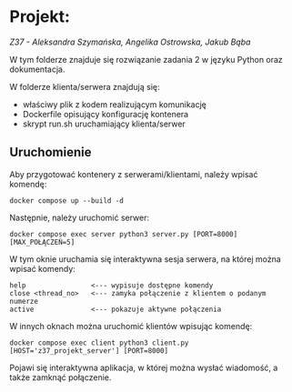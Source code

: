 # Projekt:
*Z37 - Aleksandra Szymańska, Angelika Ostrowska, Jakub Bąba*

W tym folderze znajduje się rozwiązanie zadania 2 w języku Python oraz dokumentacja.

W folderze klienta/serwera znajdują się:
- właściwy plik z kodem realizującym komunikację
- Dockerfile opisujący konfigurację kontenera
- skrypt run.sh uruchamiający klienta/serwer

## Uruchomienie
Aby przygotować kontenery z serwerami/klientami, należy wpisać komendę:
```
docker compose up --build -d
```

Następnie, należy uruchomić serwer:
```
docker compose exec server python3 server.py [PORT=8000] [MAX_POŁĄCZEŃ=5]
```
W tym oknie uruchamia się interaktywna sesja serwera, na której można wpisać komendy:
```
help                <--- wypisuje dostępne komendy
close <thread_no>   <--- zamyka połączenie z klientem o podanym numerze
active              <--- pokazuje aktywne połączenia
```

W innych oknach można uruchomić klientów wpisując komendę:
```
docker compose exec client python3 client.py [HOST='z37_projekt_server'] [PORT=8000]
```

Pojawi się interaktywna aplikacja, w której można wysłać wiadomość, a także zamknąć połączenie.